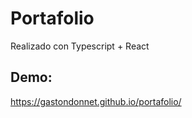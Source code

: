 # Portafolio

Realizado con Typescript + React

## Demo: 

https://gastondonnet.github.io/portafolio/
